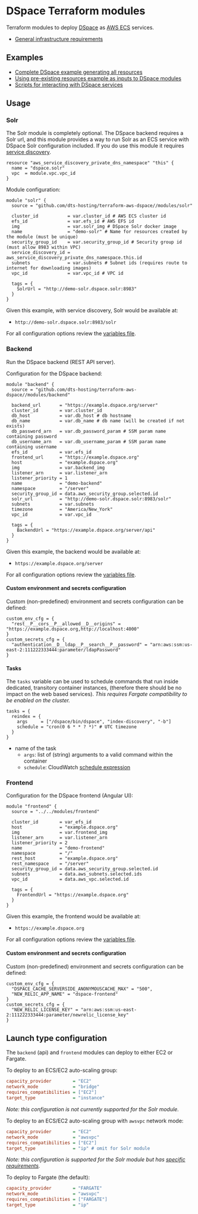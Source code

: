 # DSpace Terraform modules

Terraform modules to deploy [DSpace](https://dspace.lyrasis.org/) as
[AWS ECS](https://aws.amazon.com/ecs/) services.

- [General infrastructure requirements](REQS.md)

## Examples

- [Complete DSpace example generating all resources](examples/complete)
- [Using pre-existing resources example as inputs to DSpace modules](examples/services)
- [Scripts for interacting with DSpace services](examples/ops)

## Usage

### Solr

The Solr module is completely optional. The DSpace backend requires a Solr
url, and this module provides a way to run Solr as an ECS service with
DSpace Solr configuration included. If you do use this module it requires [service discovery](https://docs.aws.amazon.com/AmazonECS/latest/developerguide/service-discovery.html).

```hcl
resource "aws_service_discovery_private_dns_namespace" "this" {
  name = "dspace.solr"
  vpc  = module.vpc.vpc_id
}
```

Module configuration:

```hcl
module "solr" {
  source = "github.com/dts-hosting/terraform-aws-dspace//modules/solr"

  cluster_id           = var.cluster_id # AWS ECS cluster id
  efs_id               = var.efs_id # AWS EFS id
  img                  = var.solr_img # DSpace Solr docker image
  name                 = "demo-solr" # Name for resources created by the module (must be unique)
  security_group_id    = var.security_group_id # Security group id (must allow 8983 within VPC)
  service_discovery_id = aws_service_discovery_private_dns_namespace.this.id
  subnets              = var.subnets # Subnet ids (requires route to internet for downloading images)
  vpc_id               = var.vpc_id # VPC id

  tags = {
    SolrUrl = "http://demo-solr.dspace.solr:8983"
  }
}
```

Given this example, with service discovery, Solr would be available at:

- `http://demo-solr.dspace.solr:8983/solr`

For all configuration options review the [variables file](modules/solr/variables.tf).

### Backend

Run the DSpace backend (REST API server).

Configuration for the DSpace backend:

```hcl
module "backend" {
  source = "github.com/dts-hosting/terraform-aws-dspace//modules/backend"

  backend_url       = "https://example.dspace.org/server"
  cluster_id        = var.cluster_id
  db_host           = var.db_host # db hostname
  db_name           = var.db_name # db name (will be created if not exists)
  db_password_arn   = var.db_password_param # SSM param name containing password
  db_username_arn   = var.db_username_param # SSM param name containing username
  efs_id            = var.efs_id
  frontend_url      = "https://example.dspace.org"
  host              = "example.dspace.org"
  img               = var.backend_img
  listener_arn      = var.listener_arn
  listener_priority = 1
  name              = "demo-backend"
  namespace         = "/server"
  security_group_id = data.aws_security_group.selected.id
  solr_url          = "http://demo-solr.dspace.solr:8983/solr"
  subnets           = var.subnets
  timezone          = "America/New_York"
  vpc_id            = var.vpc_id

  tags = {
    BackendUrl = "https://example.dspace.org/server/api"
  }
}
```

Given this example, the backend would be available at:

- `https://example.dspace.org/server`

For all configuration options review the [variables file](modules/backend/variables.tf).

#### Custom environment and secrets configuration

Custom (non-predefined) environment and secrets configuration can be defined:

```hcl
custom_env_cfg = {
  "rest__P__cors__P__allowed__D__origins" = "https://example.dspace.org,http://localhost:4000"
}
custom_secrets_cfg = {
  "authentication__D__ldap__P__search__P__password" = "arn:aws:ssm:us-east-2:111222333444:parameter/ldapPassword"
}
```

#### Tasks

The `tasks` variable can be used to schedule commands that run inside dedicated,
transitory container instances, (therefore there should be no impact on the web
based services). _This requires Fargate compatibility to be enabled on the cluster._

```hcl
tasks = {
  reindex = {
    args     = ["/dspace/bin/dspace", "index-discovery", "-b"]
    schedule = "cron(0 6 * * ? *)" # UTC timezone
  }
}
```

- name of the task
  - `args`: list of (string) arguments to a valid command within the container
  - `schedule`: CloudWatch [schedule expression](https://docs.aws.amazon.com/AmazonCloudWatch/latest/events/ScheduledEvents.html)

### Frontend

Configuration for the DSpace frontend (Angular UI):

```hcl
module "frontend" {
  source = "../../modules/frontend"

  cluster_id        = var_efs_id
  host              = "example.dspace.org"
  img               = var.frontend_img
  listener_arn      = var.listener_arn
  listener_priority = 2
  name              = "demo-frontend"
  namespace         = "/"
  rest_host         = "example.dspace.org"
  rest_namespace    = "/server"
  security_group_id = data.aws_security_group.selected.id
  subnets           = data.aws_subnets.selected.ids
  vpc_id            = data.aws_vpc.selected.id

  tags = {
    FrontendUrl = "https://example.dspace.org"
  }
}
```

Given this example, the frontend would be available at:

- `https://example.dspace.org`

For all configuration options review the [variables file](modules/frontend/variables.tf).

#### Custom environment and secrets configuration

Custom (non-predefined) environment and secrets configuration can be defined:

```hcl
custom_env_cfg = {
  "DSPACE_CACHE_SERVERSIDE_ANONYMOUSCACHE_MAX" = "500",
  "NEW_RELIC_APP_NAME" = "dspace-frontend"
}
custom_secrets_cfg = {
  "NEW_RELIC_LICENSE_KEY" = "arn:aws:ssm:us-east-2:111222333444:parameter/newrelic_license_key"
}
```

## Launch type configuration

The `backend` (api) and `frontend` modules can deploy to either
EC2 or Fargate.

To deploy to an ECS/EC2 auto-scaling group:

```ini
capacity_provider        = "EC2"
network_mode             = "bridge"
requires_compatibilities = ["EC2"]
target_type              = "instance"
```

*Note: this configuration is not currently supported for the Solr module.*

To deploy to an ECS/EC2 auto-scaling group with `awsvpc` network mode:

```ini
capacity_provider        = "EC2"
network_mode             = "awsvpc"
requires_compatibilities = ["EC2"]
target_type              = "ip" # omit for Solr module
```

*Note: this configuration is supported for the Solr module but has
[specific requirements](https://docs.aws.amazon.com/AmazonECS/latest/developerguide/container-instance-eni.html).*

To deploy to Fargate (the default):

```ini
capacity_provider        = "FARGATE"
network_mode             = "awsvpc"
requires_compatibilities = ["FARGATE"]
target_type              = "ip"
```
